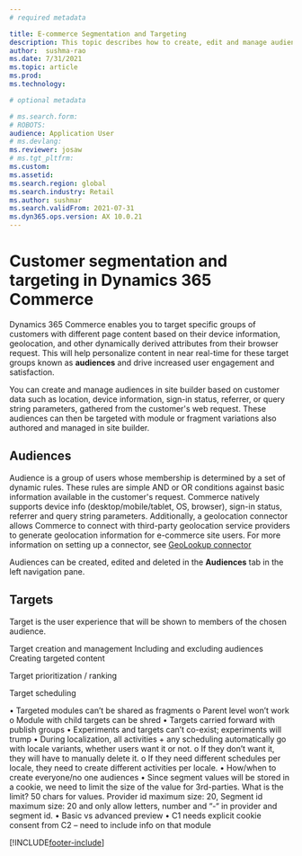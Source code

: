 ```yaml
---
# required metadata

title: E-commerce Segmentation and Targeting
description: This topic describes how to create, edit and manage audiences and target variations in site builder. Basic segmentation and targeting based on information available in the user's browser such as device type or location is enabled for e-commerce modules and fragments within a page.
author:  sushma-rao 
ms.date: 7/31/2021
ms.topic: article
ms.prod: 
ms.technology: 

# optional metadata

# ms.search.form: 
# ROBOTS: 
audience: Application User
# ms.devlang: 
ms.reviewer: josaw
# ms.tgt_pltfrm: 
ms.custom: 
ms.assetid: 
ms.search.region: global
ms.search.industry: Retail
ms.author: sushmar
ms.search.validFrom: 2021-07-31
ms.dyn365.ops.version: AX 10.0.21
---
```


# Customer segmentation and targeting in Dynamics 365 Commerce
Dynamics 365 Commerce enables you to target specific groups of customers with different page content based on their device information, geolocation, and other dynamically derived attributes from their browser request. This will help personalize content in near real-time for these target groups known as **audiences** and drive increased user engagement and satisfaction.

You can create and manage audiences in site builder based on customer data such as location, device information, sign-in status, referrer, or query string parameters, gathered from the customer's web request. These audiences can then be targeted with module or fragment variations also authored and managed in site builder.

## Audiences
Audience is a group of users whose membership is determined by a set of dynamic rules. These rules are simple AND or OR conditions against basic information available in the customer's request. Commerce natively supports device info (desktop/mobile/tablet, OS, browser), sign-in status, referrer and query string parameters. Additionally, a geolocation connector allows Commerce to connect with third-party geolocation service providers to generate geolocation information for e-commerce site users. For more information on setting up a connector, see [GeoLookup connector](e-commerce-extensibility/connectors.md#geolookup-connector)

Audiences can be created, edited and deleted in the **Audiences** tab in the left navigation pane.

## Targets
Target is the user experience that will be shown to members of the chosen audience.

Target creation and management
Including and excluding audiences
Creating targeted content

Target prioritization / ranking

Target scheduling

•	Targeted modules can’t be shared as fragments
o	Parent level won’t work
o	Module with child targets can be shred
•	Targets carried forward with publish groups
•	Experiments and targets can’t co-exist; experiments will trump
•	During localization, all activities + any scheduling automatically go with locale variants, whether users want it or not. 
o	If they don’t want it, they will have to manually delete it.
o	If they need different schedules per locale, they need to create different activities per locale.
•	How/when to create everyone/no one audiences
•	Since segment values will be stored in a cookie, we need to limit the size of the value for 3rd-parties. What is the limit?
50 chars for values. Provider id maximum size: 20, Segment id maximum size: 20 and only allow letters, number and “-“ in provider and segment id.
•	Basic vs advanced preview
•	C1 needs explicit cookie consent from C2 – need to include info on that module


[!INCLUDE[footer-include](../includes/footer-banner.md)]
